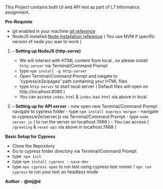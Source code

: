 This Project contains both UI and API test as part of L7 Informatics assignment.

**Pre-Requiste**
  -  git enabled in your machine [git reference](https://git-scm.com/)
  -  NodeJS installed [Node Installation reference](https://nodejs.org/en)
    ( You use NVM if specific version of node you wan to work )

 1. **- Setting up NodeJS (http-serve)**
    - We will interact with HTML content from local , so please install `http-server` via Terminal/Command Prompt
    - type `npm install -g http-server`
    - Open Terminal/Command Prompt and naigate to 'cypress/e2e/pages' path containing your HTML files
    - type `http-server` to start local server ( Default files will open on http://localhost:8080 )
    - You can access `index.html` & `index-bad.html` via above in local

  2. **- Setting up for API server**
    - now open new Terminal/Command Prompt navigate to cypress folder
    - type `npm install express morgan`
    - navigate to cypress/e2e/server.js via Terminal/Command Prompt
    - type `node server.js` ( to run the server on localhost:7668 )
    - You can access ( `/greeting` & `reset-api` via above in localhost:7668 )
  
**Basic Setup for Cypress**
  - Clone the Repository
  - Go to cypress folder directory via Terminal/Command Prompt
  - type` npm init`
  - type `npm install cypress --save-dev`
  - type `npx cypress open` to run test using cypress test runner / `npx run cypress` to run your test on headless mode

**Author** - **@mj@d**
